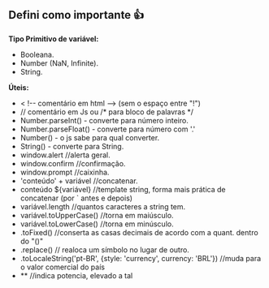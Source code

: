 ## Defini como importante :thumbsup:  ##
**Tipo Primitivo de variável:**
- Booleana.
- Number (NaN, Infinite).
- String.

**Úteis:**
- < !-- comentário em html --> (sem o espaço entre "!")
- // comentário em Js ou /* para bloco de palavras */
- Number.parseInt() - converte para número inteiro.
- Number.parseFloat() - converte para número com '.'
- Number() - o js sabe para qual converter.
- String() - converte para String.
- window.alert //alerta geral.
- window.confirm //confirmação.
- window.prompt //caixinha.
- 'conteúdo' + variável //concatenar.
- conteúdo ${variável} //template string, forma mais prática de concatenar (por ` antes e depois)
- variável.length //quantos caracteres a string tem.
- variável.toUpperCase() //torna em maiúsculo.
- variável.toLowerCase() //torna em minúsculo.
- .toFixed() //conserta as casas decimais de acordo com a quant. dentro do "()"
- .replace() // realoca um símbolo no lugar de outro.
- .toLocaleString('pt-BR', {style: 'currency', currency: 'BRL'}) //muda para o valor comercial do país
- ** //indica potencia, elevado a tal
